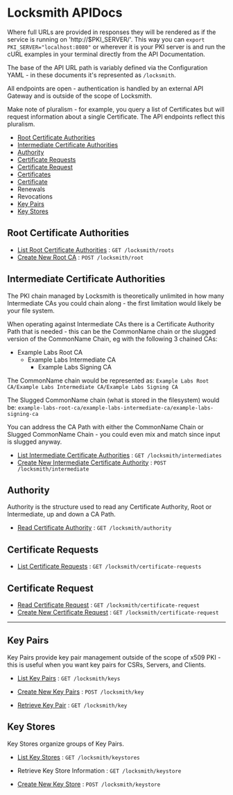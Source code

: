 # Locksmith APIDocs

Where full URLs are provided in responses they will be rendered as if the service is running on 'http://$PKI_SERVER/'.  This way you can `export PKI_SERVER="localhost:8080"` or wherever it is your PKI server is and run the cURL examples in your terminal directly from the API Documentation.

The base of the API URL path is variably defined via the Configuration YAML - in these documents it's represented as `/locksmith`.

All endpoints are open - authentication is handled by an external API Gateway and is outside of the scope of Locksmith.

Make note of pluralism - for example, you query a list of Certificates but will request information about a single Certificate.  The API endpoints reflect this pluralism.

- [Root Certificate Authorities](#root-certificate-authorities)
- [Intermediate Certificate Authorities](#intermediate-certificate-authorities)
- [Authority](#authority)
- [Certificate Requests](#certificate-requests)
- [Certificate Request](#certificate-request)
- [Certificates](#certificates)
- [Certificate](#certificate)
- Renewals
- Revocations
- [Key Pairs](#key-pairs)
- [Key Stores](#key-stores)

## Root Certificate Authorities

* [List Root Certificate Authorities](roots/get.md) : `GET /locksmith/roots`
* [Create New Root CA](root/post.md) : `POST /locksmith/root`

## Intermediate Certificate Authorities

The PKI chain managed by Locksmith is theoretically unlimited in how many Intermediate CAs you could chain along - the first limitation would likely be your file system.

When operating against Intermediate CAs there is a Certificate Authority Path that is needed - this can be the CommonName chain or the slugged version of the CommonName Chain, eg with the following 3 chained CAs:

- Example Labs Root CA
  - Example Labs Intermediate CA
    - Example Labs Signing CA

The CommonName chain would be represented as: `Example Labs Root CA/Example Labs Intermediate CA/Example Labs Signing CA`

The Slugged CommonName chain (what is stored in the filesystem) would be: `example-labs-root-ca/example-labs-intermediate-ca/example-labs-signing-ca`

You can address the CA Path with either the CommonName Chain or Slugged CommonName Chain - you could even mix and match since input is slugged anyway.

* [List Intermediate Certificate Authorities](intermediates/get.md) : `GET /locksmith/intermediates`
* [Create New Intermediate Certificate Authority](intermediate/post.md) : `POST /locksmith/intermediate`

## Authority

Authority is the structure used to read any Certificate Authority, Root or Intermediate, up and down a CA Path.

* [Read Certificate Authority](authority/get.md) : `GET /locksmith/authority`

## Certificate Requests

* [List Certificate Requests](certificate-requests/get.md) : `GET /locksmith/certificate-requests`

## Certificate Request

* [Read Certificate Request](certificate-request/get.md) : `GET /locksmith/certificate-request`
* [Create New Certificate Request](certificate-request/post.md) : `GET /locksmith/certificate-request`

---

## Key Pairs

Key Pairs provide key pair management outside of the scope of x509 PKI - this is useful when you want key pairs for CSRs, Servers, and Clients.

* [List Key Pairs](keys/get.md) : `GET /locksmith/keys`

* [Create New Key Pairs](key/post.md) : `POST /locksmith/key`
* [Retrieve Key Pair](key/get.md) : `GET /locksmith/key`

## Key Stores

Key Stores organize groups of Key Pairs.

* [List Key Stores](keystores/get.md) : `GET /locksmith/keystores`

* Retrieve Key Store Information : `GET /locksmith/keystore`
* [Create New Key Store](keystore/post.md) : `POST /locksmith/keystore`
